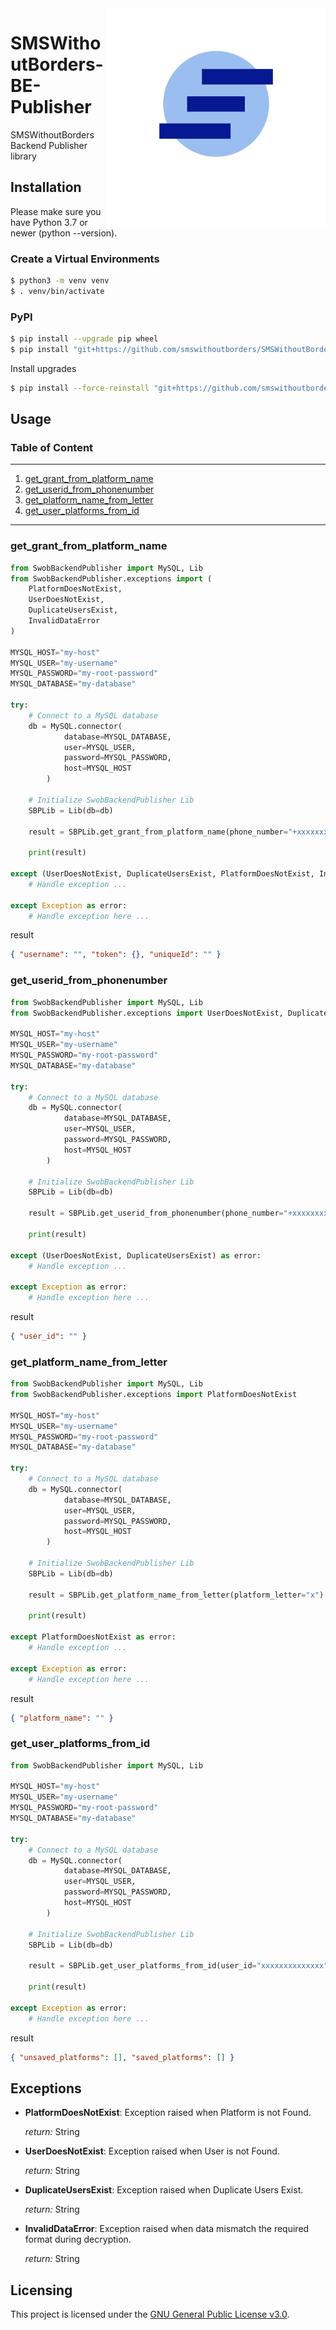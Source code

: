 <img src="https://github.com/smswithoutborders/SMSWithoutBorders-Resources/raw/master/multimedia/img/swob_logo_icon.png" align="right" width="350px"/>

# SMSWithoutBorders-BE-Publisher

SMSWithoutBorders Backend Publisher library

## Installation

Please make sure you have Python 3.7 or newer (python --version).

### Create a Virtual Environments

```bash
$ python3 -m venv venv
$ . venv/bin/activate
```

### PyPI

```bash
$ pip install --upgrade pip wheel
$ pip install "git+https://github.com/smswithoutborders/SMSWithoutBorders-BE-Publisher.git@main#egg=SwobBackendPublisher"
```

Install upgrades

```bash
$ pip install --force-reinstall "git+https://github.com/smswithoutborders/SMSWithoutBorders-BE-Publisher.git@main#egg=SwobBackendPublisher"
```

## Usage

### Table of Content

---

1. [get_grant_from_platform_name](#get_grant_from_platform_name)
2. [get_userid_from_phonenumber](#get_userid_from_phonenumber)
3. [get_platform_name_from_letter](#get_platform_name_from_letter)
4. [get_user_platforms_from_id](#get_user_platforms_from_id)

---

### get_grant_from_platform_name

```python
from SwobBackendPublisher import MySQL, Lib
from SwobBackendPublisher.exceptions import (
    PlatformDoesNotExist,
    UserDoesNotExist,
    DuplicateUsersExist,
    InvalidDataError
)

MYSQL_HOST="my-host"
MYSQL_USER="my-username"
MYSQL_PASSWORD="my-root-password"
MYSQL_DATABASE="my-database"

try:
    # Connect to a MySQL database
    db = MySQL.connector(
            database=MYSQL_DATABASE,
            user=MYSQL_USER,
            password=MYSQL_PASSWORD,
            host=MYSQL_HOST
        )

    # Initialize SwobBackendPublisher Lib
    SBPLib = Lib(db=db)

    result = SBPLib.get_grant_from_platform_name(phone_number="+xxxxxxxxxxxx", platform_name="gmail")

    print(result)

except (UserDoesNotExist, DuplicateUsersExist, PlatformDoesNotExist, InvalidDataError) as error:
    # Handle exception ...

except Exception as error:
    # Handle exception here ...
```

result

```json
{ "username": "", "token": {}, "uniqueId": "" }
```

### get_userid_from_phonenumber

```python
from SwobBackendPublisher import MySQL, Lib
from SwobBackendPublisher.exceptions import UserDoesNotExist, DuplicateUsersExist

MYSQL_HOST="my-host"
MYSQL_USER="my-username"
MYSQL_PASSWORD="my-root-password"
MYSQL_DATABASE="my-database"

try:
    # Connect to a MySQL database
    db = MySQL.connector(
            database=MYSQL_DATABASE,
            user=MYSQL_USER,
            password=MYSQL_PASSWORD,
            host=MYSQL_HOST
        )

    # Initialize SwobBackendPublisher Lib
    SBPLib = Lib(db=db)

    result = SBPLib.get_userid_from_phonenumber(phone_number="+xxxxxxxxxxxx")

    print(result)

except (UserDoesNotExist, DuplicateUsersExist) as error:
    # Handle exception ...

except Exception as error:
    # Handle exception here ...
```

result

```json
{ "user_id": "" }
```

### get_platform_name_from_letter

```python
from SwobBackendPublisher import MySQL, Lib
from SwobBackendPublisher.exceptions import PlatformDoesNotExist

MYSQL_HOST="my-host"
MYSQL_USER="my-username"
MYSQL_PASSWORD="my-root-password"
MYSQL_DATABASE="my-database"

try:
    # Connect to a MySQL database
    db = MySQL.connector(
            database=MYSQL_DATABASE,
            user=MYSQL_USER,
            password=MYSQL_PASSWORD,
            host=MYSQL_HOST
        )

    # Initialize SwobBackendPublisher Lib
    SBPLib = Lib(db=db)

    result = SBPLib.get_platform_name_from_letter(platform_letter="x")

    print(result)

except PlatformDoesNotExist as error:
    # Handle exception ...

except Exception as error:
    # Handle exception here ...
```

result

```json
{ "platform_name": "" }
```

### get_user_platforms_from_id

```python
from SwobBackendPublisher import MySQL, Lib

MYSQL_HOST="my-host"
MYSQL_USER="my-username"
MYSQL_PASSWORD="my-root-password"
MYSQL_DATABASE="my-database"

try:
    # Connect to a MySQL database
    db = MySQL.connector(
            database=MYSQL_DATABASE,
            user=MYSQL_USER,
            password=MYSQL_PASSWORD,
            host=MYSQL_HOST
        )

    # Initialize SwobBackendPublisher Lib
    SBPLib = Lib(db=db)

    result = SBPLib.get_user_platforms_from_id(user_id="xxxxxxxxxxxxxx")

    print(result)

except Exception as error:
    # Handle exception here ...
```

result

```json
{ "unsaved_platforms": [], "saved_platforms": [] }
```

## Exceptions

- **PlatformDoesNotExist**: Exception raised when Platform is not Found.

  _return:_ String

- **UserDoesNotExist**: Exception raised when User is not Found.

  _return:_ String

- **DuplicateUsersExist**: Exception raised when Duplicate Users Exist.

  _return:_ String

- **InvalidDataError**: Exception raised when data mismatch the required format during decryption.

  _return:_ String

## Licensing

This project is licensed under the [GNU General Public License v3.0](LICENSE).
